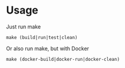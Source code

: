 # Usage

Just run make
```
make (build|run|test|clean)
```

Or also run make, but with Docker
```
make (docker-build|docker-run|docker-clean)
```
